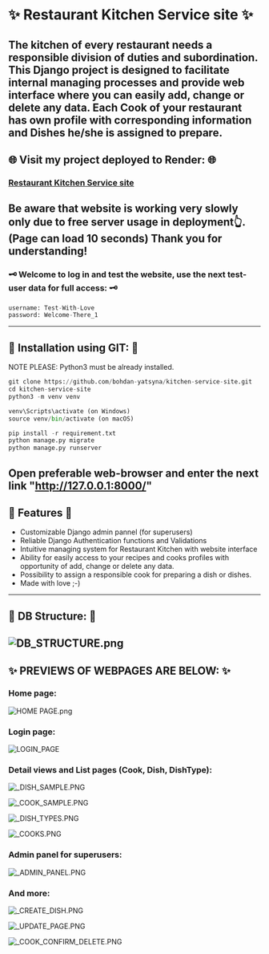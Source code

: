 # ✨ Restaurant Kitchen Service site ✨

The kitchen of every restaurant needs a responsible division of duties and subordination. 
This Django project is designed to facilitate internal managing processes and provide web interface where you can easily add, change or delete any data.
Each Cook of your restaurant has own profile with corresponding information and Dishes he/she is assigned to prepare. 
---

## 🌐 Visit my project deployed to Render: 🌐 
### [Restaurant Kitchen Service site](https://restaurant-kitchen-site.onrender.com)

Be aware that website is working very slowly only due to free server usage in deployment👆. (Page can load 10 seconds)
Thank you for understanding!
---


### 🗝 Welcome to log in and test the website, use the next test-user data for full access: 🗝
```python
username: Test-With-Love
password: Welcome-There_1
```
---

## 💾 Installation using GIT: 💾 

NOTE PLEASE: Python3 must be already installed. 

```python
git clone https://github.com/bohdan-yatsyna/kitchen-service-site.git
cd kitchen-service-site
python3 -m venv venv

venv\Scripts\activate (on Windows)
source venv/bin/activate (on macOS)

pip install -r requirement.txt
python manage.py migrate
python manage.py runserver
```

Open preferable web-browser and enter the next link "http://127.0.0.1:8000/"
---

## 🚀  Features 🚀 
- Customizable Django admin pannel (for superusers)
- Reliable Django Authentication functions and Validations
- Intuitive managing system for Restaurant Kitchen with website interface
- Ability for easily access to your recipes and cooks profiles with opportunity of add, change or delete any data.
- Possibility to assign a responsible cook for preparing a dish or dishes.
- Made with love ;-)
---

## 💾 DB Structure: 💾 
![DB_STRUCTURE.png](static/assets/img/samples_for_readme/DB_STRUCTURE.png)
---

## ✨ PREVIEWS OF WEBPAGES ARE BELOW: ✨

### Home page:
![HOME PAGE.png](static/assets/img/samples_for_readme/HOME_PAGE.png)

### Login page:
![LOGIN_PAGE](static/assets/img/samples_for_readme/LOGIN_PAGE.PNG)

### Detail views and List pages (Cook, Dish, DishType):
![_DISH_SAMPLE.PNG](static/assets/img/samples_for_readme/_DISH_SAMPLE.PNG)

![_COOK_SAMPLE.PNG](static/assets/img/samples_for_readme/_COOK_SAMPLE.PNG)

![_DISH_TYPES.PNG](static/assets/img/samples_for_readme/_DISH_TYPES.PNG)

![_COOKS.PNG](static/assets/img/samples_for_readme/_COOKS.PNG)

### Admin panel for superusers:
![_ADMIN_PANEL.PNG](static/assets/img/samples_for_readme/_ADMIN_PANEL.PNG)

### And more:
![_CREATE_DISH.PNG](static/assets/img/samples_for_readme/_CREATE_DISH.PNG)

![_UPDATE_PAGE.PNG](static/assets/img/samples_for_readme/_UPDATE_PAGE.PNG)

![_COOK_CONFIRM_DELETE.PNG](static/assets/img/samples_for_readme/_COOK_CONFIRM_DELETE.PNG)
